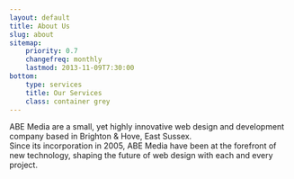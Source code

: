 ```yaml
---
layout: default
title: About Us
slug: about
sitemap:
    priority: 0.7
    changefreq: monthly
    lastmod: 2013-11-09T7:30:00
bottom:
    type: services
    title: Our Services
    class: container grey
---
```

ABE Media are a small, yet highly innovative web design and development company based in Brighton & Hove, East Sussex.  
Since its incorporation in 2005, ABE Media have been at the forefront of new technology, shaping the future of web design with each and every project.
